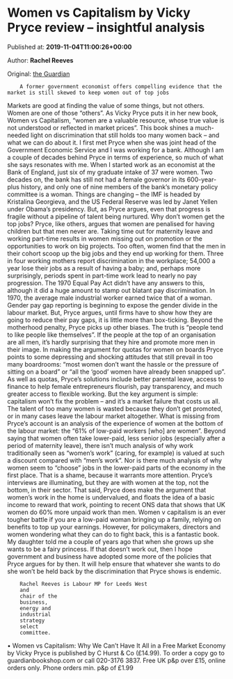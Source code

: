 
# Women vs Capitalism by Vicky Pryce review – insightful analysis

Published at: **2019-11-04T11:00:26+00:00**

Author: **Rachel Reeves**

Original: [the Guardian](https://www.theguardian.com/books/2019/nov/04/women-vs-capitalism-why-we-cant-have-it-all-vicky-pryce-review)


        A former government economist offers compelling evidence that the market is still skewed to keep women out of top jobs
      
Markets are good at finding the value of some things, but not others. Women are one of those “others”. As Vicky Pryce puts it in her new book, Women vs Capitalism, “women are a valuable resource, whose true value is not understood or reflected in market prices”. This book shines a much-needed light on discrimination that still holds too many women back – and what we can do about it.
I first met Pryce when she was joint head of the Government Economic Service and I was working for a bank. Although I am a couple of decades behind Pryce in terms of experience, so much of what she says resonates with me. When I started work as an economist at the Bank of England, just six of my graduate intake of 37 were women. Two decades on, the bank has still not had a female governor in its 600-year-plus history, and only one of nine members of the bank’s monetary policy committee is a woman. Things are changing – the IMF is headed by Kristalina Georgieva, and the US Federal Reserve was led by Janet Yellen under Obama’s presidency. But, as Pryce argues, even that progress is fragile without a pipeline of talent being nurtured.
Why don’t women get the top jobs? Pryce, like others, argues that women are penalised for having children but that men never are. Taking time out for maternity leave and working part-time results in women missing out on promotion or the opportunities to work on big projects. Too often, women find that the men in their cohort scoop up the big jobs and they end up working for them. Three in four working mothers report discrimination in the workplace; 54,000 a year lose their jobs as a result of having a baby; and, perhaps more surprisingly, periods spent in part-time work lead to nearly no pay progression. The 1970 Equal Pay Act didn’t have any answers to this, although it did a huge amount to stamp out blatant pay discrimination. In 1970, the average male industrial worker earned twice that of a woman. Gender pay gap reporting is beginning to expose the gender divide in the labour market. But, Pryce argues, until firms have to show how they are going to reduce their pay gaps, it is little more than box-ticking.
Beyond the motherhood penalty, Pryce picks up other biases. The truth is “people tend to like people like themselves”. If the people at the top of an organisation are all men, it’s hardly surprising that they hire and promote more men in their image. In making the argument for quotas for women on boards Pryce points to some depressing and shocking attitudes that still prevail in too many boardrooms: “most women don’t want the hassle or the pressure of sitting on a board” or “all the ‘good’ women have already been snapped up”. As well as quotas, Pryce’s solutions include better parental leave, access to finance to help female entrepreneurs flourish, pay transparency, and much greater access to flexible working. But the key argument is simple: capitalism won’t fix the problem – and it’s a market failure that costs us all. The talent of too many women is wasted because they don’t get promoted, or in many cases leave the labour market altogether.
What is missing from Pryce’s account is an analysis of the experience of women at the bottom of the labour market: the “61% of low-paid workers [who] are women”. Beyond saying that women often take lower-paid, less senior jobs (especially after a period of maternity leave), there isn’t much analysis of why work traditionally seen as “women’s work” (caring, for example) is valued at such a discount compared with “men’s work”. Nor is there much analysis of why women seem to “choose” jobs in the lower-paid parts of the economy in the first place. That is a shame, because it warrants more attention. Pryce’s interviews are illuminating, but they are with women at the top, not the bottom, in their sector. That said, Pryce does make the argument that women’s work in the home is undervalued, and floats the idea of a basic income to reward that work, pointing to recent ONS data that shows that UK women do 60% more unpaid work than men. Women v capitalism is an ever tougher battle if you are a low-paid woman bringing up a family, relying on benefits to top up your earnings.
However, for policymakers, directors and women wondering what they can do to fight back, this is a fantastic book. My daughter told me a couple of years ago that when she grows up she wants to be a fairy princess. If that doesn’t work out, then I hope government and business have adopted some more of the policies that Pryce argues for by then. It will help ensure that whatever she wants to do she won’t be held back by the discrimination that Pryce shows is endemic.

        Rachel Reeves is Labour MP for Leeds West 
        and 
        chair of the 
        business, 
        energy and 
        industrial 
        strategy 
        select 
        committee.
      
• Women vs Capitalism: Why We Can’t Have It All in a Free Market Economy by Vicky Pryce is published by C Hurst & Co (£14.99). To order a copy go to guardianbookshop.com or call 020-3176 3837. Free UK p&p over £15, online orders only. Phone orders min. p&p of £1.99

